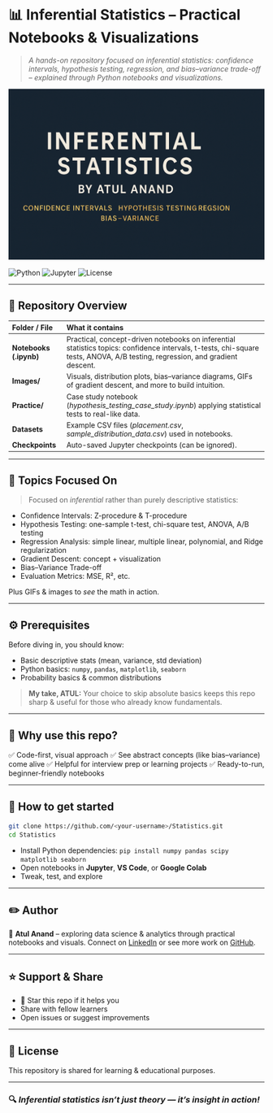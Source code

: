 
# 📊 Inferential Statistics – Practical Notebooks & Visualizations

> *A hands-on repository focused on inferential statistics: confidence intervals, hypothesis testing, regression, and bias–variance trade-off – explained through Python notebooks and visualizations.*

![Banner](Images/banner.png)

![Python](https://img.shields.io/badge/Python-3.11%2B-blue?logo=python)
![Jupyter](https://img.shields.io/badge/Made%20with-Jupyter-DA5B0B?logo=jupyter)
![License](https://img.shields.io/badge/License-Educational-lightgrey)

---

## 📂 Repository Overview

| Folder / File          | What it contains                                                                                                                                                             |
| :--------------------- | :--------------------------------------------------------------------------------------------------------------------------------------------------------------------------- |
| **Notebooks (.ipynb)** | Practical, concept-driven notebooks on inferential statistics topics: confidence intervals, t-tests, chi-square tests, ANOVA, A/B testing, regression, and gradient descent. |
| **Images/**            | Visuals, distribution plots, bias–variance diagrams, GIFs of gradient descent, and more to build intuition.                                                                  |
| **Practice/**          | Case study notebook (*hypothesis\_testing\_case\_study.ipynb*) applying statistical tests to real-like data.                                                                 |
| **Datasets**           | Example CSV files (*placement.csv*, *sample\_distribution\_data.csv*) used in notebooks.                                                                                     |
| **Checkpoints**        | Auto-saved Jupyter checkpoints (can be ignored).                                                                                                                             |

---

## 🧠 Topics Focused On

> Focused on *inferential* rather than purely descriptive statistics:

* Confidence Intervals: Z-procedure & T-procedure
* Hypothesis Testing: one-sample t-test, chi-square test, ANOVA, A/B testing
* Regression Analysis: simple linear, multiple linear, polynomial, and Ridge regularization
* Gradient Descent: concept + visualization
* Bias–Variance Trade-off
* Evaluation Metrics: MSE, R², etc.

Plus GIFs & images to *see* the math in action.

---

## ⚙️ Prerequisites

Before diving in, you should know:

* Basic descriptive stats (mean, variance, std deviation)
* Python basics: `numpy`, `pandas`, `matplotlib`, `seaborn`
* Probability basics & common distributions

> **My take, ATUL:**
> Your choice to skip absolute basics keeps this repo sharp & useful for those who already know fundamentals.

---

## 🚀 Why use this repo?

✅ Code-first, visual approach
✅ See abstract concepts (like bias–variance) come alive
✅ Helpful for interview prep or learning projects
✅ Ready-to-run, beginner-friendly notebooks

---

## 📌 How to get started

```bash
git clone https://github.com/<your-username>/Statistics.git
cd Statistics
```

* Install Python dependencies: `pip install numpy pandas scipy matplotlib seaborn`
* Open notebooks in **Jupyter**, **VS Code**, or **Google Colab**
* Tweak, test, and explore

---

## ✏️ Author

👤 **Atul Anand** – exploring data science & analytics through practical notebooks and visuals.
Connect on [LinkedIn]([https://www.linkedin.com/](https://www.linkedin.com/in/data-analyst-atulanand/)) or see more work on [GitHub]([https://github.com/](https://github.com/Atul570)).

---

## ⭐ Support & Share

* 🌟 Star this repo if it helps you
* Share with fellow learners
* Open issues or suggest improvements

---

## 📢 License

This repository is shared for learning & educational purposes.

---

### 🔍 *Inferential statistics isn’t just theory — it’s insight in action!*
